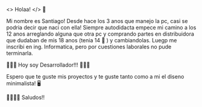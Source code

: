 <> Holaa! </> 👋

Mi nombre es Santiago! Desde hace los 3 anos que manejo la pc, casi se podria decir que naci con ella! Siempre autodidacta empece mi camino a los 12 anos 
arreglando alguna que otra pc y comprando partes en distribuidora que dudaban de mis 18 anos (tenia 14 🤔 ) y cambiandolas. Luegp me inscribi en ing. Informatica,
pero por cuestiones laborales no pude terminarla.

👨🏻‍💻 Hoy soy Desarrollador!!! 👨🏻‍💻

Espero que te guste mis proyectos y te guste tanto como a mi el diseno minimalista! 🖥️


👋🏼👋🏼 Saludos!!



